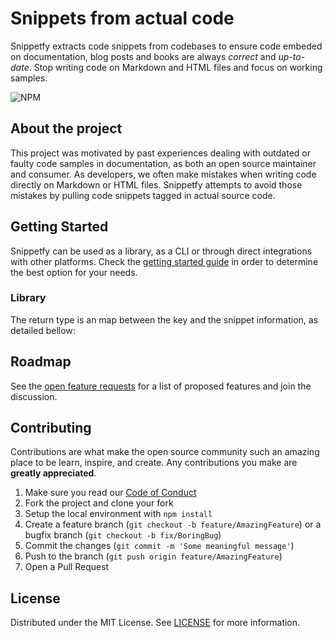 # Snippets from actual code

Snippetfy extracts code snippets from codebases to ensure code embeded on documentation, blog posts and books are always *correct* and *up-to-date*. Stop writing code on Markdown and HTML files and focus on working samples.


![NPM](https://img.shields.io/npm/v/@snippetfy/core?style=flat-square)


## About the project

This project was motivated by past experiences dealing with outdated or faulty code samples in documentation, as both an open source maintainer and consumer. As developers, we often make mistakes when writing code directly on Markdown or HTML files. Snippetfy attempts to avoid those mistakes by pulling code snippets tagged in actual source code.

## Getting Started

Snippetfy can be used as a library, as a CLI or through direct integrations with other platforms. Check the [getting started guide](https://roxlabs.github.io/snippetfy/getting-started/) in order to determine the best option for your needs.

### Library

<!--- @snippet:include(readme.lib) --->

The return type is an map between the key and the snippet information, as detailed bellow:

<!--- @snippet:include(readme.types) --->

## Roadmap

See the [open feature requests](https://github.com/roxlabs/snippetfy/labels/enhancement) for a list of proposed features and join the discussion.

## Contributing

Contributions are what make the open source community such an amazing place to be learn, inspire, and create. Any contributions you make are **greatly appreciated**.

1. Make sure you read our [Code of Conduct](https://github.com/roxlabs/snippetfy/blob/main/CODE_OF_CONDUCT.md)
1. Fork the project and clone your fork
1. Setup the local environment with `npm install`
1. Create a feature branch (`git checkout -b feature/AmazingFeature`) or a bugfix branch (`git checkout -b fix/BoringBug`)
1. Commit the changes (`git commit -m 'Some meaningful message'`)
1. Push to the branch (`git push origin feature/AmazingFeature`)
1. Open a Pull Request


## License

Distributed under the MIT License. See [LICENSE](https://github.com/roxlabs/snippetfy/blob/main/LICENSE) for more information.
